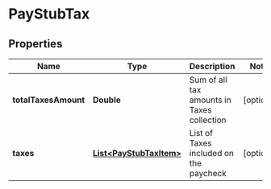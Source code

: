 

# PayStubTax


## Properties

| Name | Type | Description | Notes |
|------------ | ------------- | ------------- | -------------|
|**totalTaxesAmount** | **Double** | Sum of all tax amounts in Taxes collection |  [optional] |
|**taxes** | [**List&lt;PayStubTaxItem&gt;**](PayStubTaxItem.md) | List of Taxes included on the paycheck |  [optional] |



